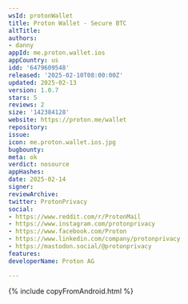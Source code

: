 ```yaml
---
wsId: protonWallet
title: Proton Wallet - Secure BTC
altTitle: 
authors:
- danny 
appId: me.proton.wallet.ios
appCountry: us
idd: '6479609548'
released: '2025-02-10T08:00:00Z'
updated: 2025-02-13
version: 1.0.7
stars: 5
reviews: 2
size: '142384128'
website: https://proton.me/wallet
repository: 
issue: 
icon: me.proton.wallet.ios.jpg
bugbounty: 
meta: ok
verdict: nosource
appHashes: 
date: 2025-02-14
signer: 
reviewArchive: 
twitter: ProtonPrivacy
social:
- https://www.reddit.com/r/ProtonMail
- https://www.instagram.com/protonprivacy
- https://www.facebook.com/Proton
- https://www.linkedin.com/company/protonprivacy
- https://mastodon.social/@protonprivacy 
features: 
developerName: Proton AG

---
```


{% include copyFromAndroid.html %}